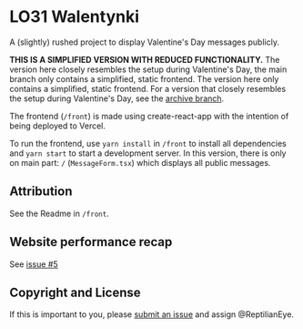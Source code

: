 # LO31 Walentynki

A (slightly) rushed project to display Valentine's Day messages publicly.

**THIS IS A SIMPLIFIED VERSION WITH REDUCED FUNCTIONALITY.**
The version here closely resembles the setup during Valentine's Day, the main branch only contains a simplified, static frontend.
The version here only contains a simplified, static frontend. For a version that closely resembles the setup during Valentine's Day, see the [archive branch](https://github.com/ReptilianEye/Walentynki-31LO/tree/archive).

The frontend (`/front`) is made using create-react-app with the intention of being deployed to Vercel.

To run the frontend, use `yarn install` in `/front` to install all dependencies and `yarn start` to start a development server. In this version, there is only on main part: `/` (`MessageForm.tsx`) which displays all public messages.

## Attribution

See the Readme in `/front`.

## Website performance recap

See [issue #5](https://github.com/ReptilianEye/Walentynki-31LO/issues/5)

## Copyright and License

If this is important to you, please [submit an issue](https://github.com/ReptilianEye/Walentynki-31LO/issues/new) and assign @ReptilianEye.
